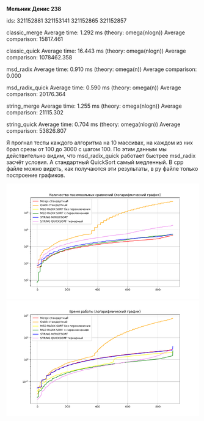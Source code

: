 **Мельник Денис 238**

ids:
321152881
321153141
321152865
321152857


classic_merge
Average time:           1.292 ms (theory: omega(nlogn))
Average comparison:     15817.461

classic_quick
Average time:           16.443 ms (theory: omega(nlogn))
Average comparison:     1078462.358

msd_radix
Average time:           0.910 ms (theory: omega(n))
Average comparison:     0.000

msd_radix_quick
Average time:           0.590 ms (theory: omega(n))
Average comparison:     20176.364

string_merge
Average time:           1.255 ms (theory: omega(nlogn))
Average comparison:     21115.302

string_quick
Average time:           0.704 ms (theory: omega(nlogn))
Average comparison:     53826.807


Я прогнал тесты каждого алгоритма на 10 массивах, на каждом из них брал срезы от 100 до 3000 с шагом 100. По этим данным мы действительно видим, что msd_radix_quick работает быстрее msd_radix засчёт условия. А стандартный QuickSort самый медленный. В cpp файле можно видеть, как получаются эти результаты, в py файле только построение графиков.



![1](1.png)
![2](2.png)

